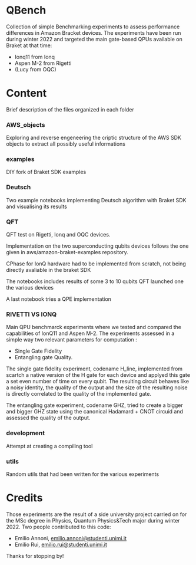 # QBench
Collection of simple Benchmarking experiments to assess performance differences in Amazon Bracket devices.
The experiments have been run during winter 2022 and targeted the main gate-based QPUs available on Braket at that time:

- Ionq11 from Ionq
- Aspen M-2 from Rigetti
- (Lucy from OQC)

# Content

Brief description of the files organized in each folder

### AWS_objects
Exploring and reverse engeneering the criptic structure of the AWS SDK objects to extract all possibly useful informations

### examples
DIY fork of Braket SDK examples

### Deutsch

Two example notebooks  implementing Deutsch algorithm with Braket SDK and visualising its results

### QFT

QFT test on Rigetti, Ionq and OQC devices.

Implementation on the two superconducting qubits devices follows the one given in  aws/amazon-braket-examples  repository.

CPhase for IonQ hardware had to be implemented from scratch, not being directly avaliable in the braket SDK

The notebooks includes results of some 3 to 10 qubits QFT launched one the various devices

A last notebook tries a QPE implementation

### RIVETTI VS IONQ

Main QPU benchmarck experiments where we tested and compared the capabilities of IonQ11 and Aspen M-2.
The experiments assessed in a simple way two relevant parameters for computation : 
- Single Gate Fidelity 
- Entangling gate Quality.

The single gate fidelity experiment, codename H_line, implemented from scartch a native version of the H gate for each device and applyed this gate a set even number of time on every qubit.
The resulting circuit behaves like a noisy identity, the quality of the output and the size of the resulting noise is directly correlated to the quality of the implemented gate.

The entangling gate experiment, codename GHZ, tried to create a bigger and bigger GHZ state using the canonical Hadamard + CNOT circuid and assessed the quality of the output.

### development

Attempt at creating a compiling tool

### utils

Random utils that had been written for the various experiments

# Credits

Those experiments are the result of a side university project carried on for the MSc degree in Physics, Quantum Physics&Tech major during winter 2022.
Two people contributed to this code:
- Emilio Annoni, emilio.annoni@studenti.unimi.it
- Emilio Rui, emilio.rui@studenti.unimi.it

Thanks for stopping by!